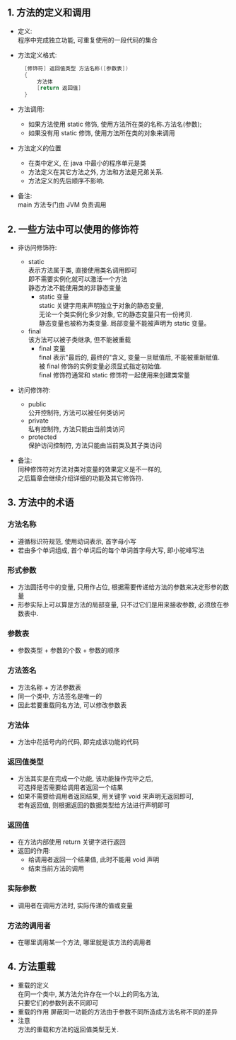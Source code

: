 ## 1. 方法的定义和调用
- 定义:  
  程序中完成独立功能, 可重复使用的一段代码的集合

- 方法定义格式:  
  ```java
    [修饰符] 返回值类型 方法名称([参数表])
    {
        方法体
        [return 返回值]
    }
  ```

- 方法调用:  
  - 如果方法使用 static 修饰, 使用方法所在类的名称.方法名(参数);
  - 如果没有用 static 修饰, 使用方法所在类的对象来调用

- 方法定义的位置
  - 在类中定义, 在 java 中最小的程序单元是类
  - 方法定义在其它方法之外, 方法和方法是兄弟关系.
  - 方法定义的先后顺序不影响.

- 备注:  
  main 方法专门由 JVM 负责调用

## 2. 一些方法中可以使用的修饰符
- 非访问修饰符:　
  - static  
    表示方法属于类, 直接使用类名调用即可  
    即不需要实例化就可以激活一个方法  
    静态方法不能使用类的非静态变量
    - static 变量  
      static 关键字用来声明独立于对象的静态变量,  
      无论一个类实例化多少对象, 它的静态变量只有一份拷贝.   
      静态变量也被称为类变量. 局部变量不能被声明为 static 变量。
  - final  
    该方法可以被子类继承, 但不能被重载
    - final 变量  
      final 表示"最后的, 最终的"含义, 变量一旦赋值后, 不能被重新赋值.  
      被 final 修饰的实例变量必须显式指定初始值.  
      final 修饰符通常和 static 修饰符一起使用来创建类常量

- 访问修饰符:      
  - public  
    公开控制符, 方法可以被任何类访问
  - private  
    私有控制符, 方法只能由当前类访问
  - protected  
    保护访问控制符, 方法只能由当前类及其子类访问

- 备注:  
  同种修饰符对方法对类对变量的效果定义是不一样的,   
  之后篇章会继续介绍详细的功能及其它修饰符.

## 3. 方法中的术语

### 方法名称  
- 遵循标识符规范, 使用动词表示, 首字母小写
- 若由多个单词组成, 首个单词后的每个单词首字母大写, 即小驼峰写法

### 形式参数
- 方法圆括号中的变量, 只用作占位, 根据需要传递给方法的参数来决定形参的数量
- 形参实际上可以算是方法的局部变量, 只不过它们是用来接收参数, 必须放在参数表中.  

### 参数表
- 参数类型 + 参数的个数 + 参数的顺序

### 方法签名
- 方法名称 + 方法参数表
- 同一个类中, 方法签名是唯一的
- 因此若要重载同名方法, 可以修改参数表

### 方法体
- 方法中花括号内的代码, 即完成该功能的代码

### 返回值类型
- 方法其实是在完成一个功能, 该功能操作完毕之后,  
  可选择是否需要给调用者返回一个结果
- 如果不需要给调用者返回结果, 用关键字 void 来声明无返回即可,  
  若有返回值, 则根据返回的数据类型给方法进行声明即可

### 返回值
- 在方法内部使用 return 关键字进行返回
- 返回的作用:
  - 给调用者返回一个结果值, 此时不能用 void 声明
  - 结束当前方法的调用

### 实际参数
- 调用者在调用方法时, 实际传递的值或变量

### 方法的调用者
- 在哪里调用某一个方法, 哪里就是该方法的调用者


## 4. 方法重载
- 重载的定义  
  在同一个类中, 某方法允许存在一个以上的同名方法,  
  只要它们的参数列表不同即可
- 重载的作用
  屏蔽同一功能的方法由于参数不同所造成方法名称不同的差异
- 注意  
  方法的重载和方法的返回值类型无关.
